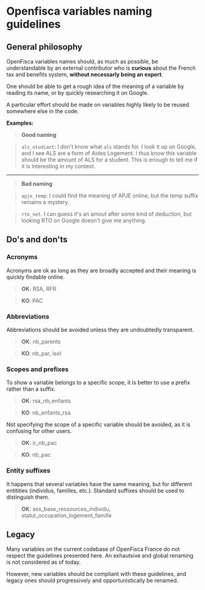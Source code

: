 Openfisca variables naming guidelines
=====================================

General philosophy
------------------

OpenFisca variables names should, as much as possible, be understandable by an external contributor who is **curious** about the French tax and benefits system, **without necessarly being an expert**.

One should be able to get a rough idea of the meaning of a variable by reading its name, or by quickly researching it on Google.

A particular effort should be made on variables highly likely to be reused somewhere else in the code.

**Examples:**

> **Good naming**

> `als_etudiant`: I don't know what `als` stands for. I look it up on Google, and I see ALS are a form of Aides Logement. I thus know this variable should be the amount of ALS for a student. This is enough to tell me if it is interesting in my context.

----------

> **Bad naming**

>`apje_temp`: I could find the meaning of APJE online, but the temp suffix remains a mystery.

>`rto_net`. I can guess it's an amout after some kind of deduction, but looking RTO on Google doesn't give me anything.


Do's and don'ts
---------------

### Acronyms

Acronyms are ok as long as they are broadly accepted and their meaning is quickly findable online.
>**OK**: RSA, RFR

>**KO**: PAC

### Abbreviations

Abbreviations should be avoided unless they are undoubtedly transparent.
>**OK**: nb_parents

>**KO**: nb_par, isol


### Scopes and prefixes

To show a variable belongs to a specific scope, it is better to use a prefix rather than a suffix.
>**OK**: rsa_nb_enfants

>**KO**: nb_enfants_rsa

Not specifying the scope of a specific variable should be avoided, as it is confusing for other users.
>**OK**: ir_nb_pac

>**KO**: nb_pac

### Entity suffixes

It happens that several variables have the same meaning, but for different entitities (individus, familles, etc.). Standard suffixes should be used to distinguish them.
>**OK**: ass_base_ressources_individu, statut_occupation_logement_famille


Legacy
------
Many variables on the current codebase of OpenFisca France do not respect the guidelines presented here. An exhautsive and global renaming is not considered as of today.

However, new variables should be compliant with these guidelines, and legacy ones should progressively and opportunistically be renamed.
